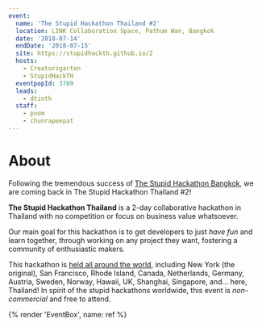 ```yaml
---
event:
  name: 'The Stupid Hackathon Thailand #2'
  location: LINK Collaboration Space, Pathum Wan, Bangkok
  date: '2018-07-14'
  endDate: '2018-07-15'
  site: https://stupidhackth.github.io/2
  hosts:
    - Creatorsgarten
    - StupidHackTH
  eventpopId: 3789
  leads:
    - dtinth
  staff:
    - poom
    - chunrapeepat
---
```


# About

Following the tremendous success of [The Stupid Hackathon Bangkok](sht1), we are coming back in The Stupid Hackathon Thailand #2!

**The Stupid Hackathon Thailand** is a 2-day collaborative hackathon in Thailand with no competition or focus on business value whatsoever.

Our main goal for this hackathon is to get developers to just _have fun_ and learn together, through working on any project they want, fostering a community of enthusiastic makers.

This hackathon is [held all around the world](https://gist.github.com/cheeaun/c3fe6cbb11aef1e146a3474dccf63b87), including New York (the original), San Francisco, Rhode Island, Canada, Netherlands, Germany, Austria, Sweden, Norway, Hawaii, UK, Shanghai, Singapore, and… here, Thailand! In spirit of the stupid hackathons worldwide, this event is _non-commercial_ and free to attend.

{% render 'EventBox', name: ref %}
